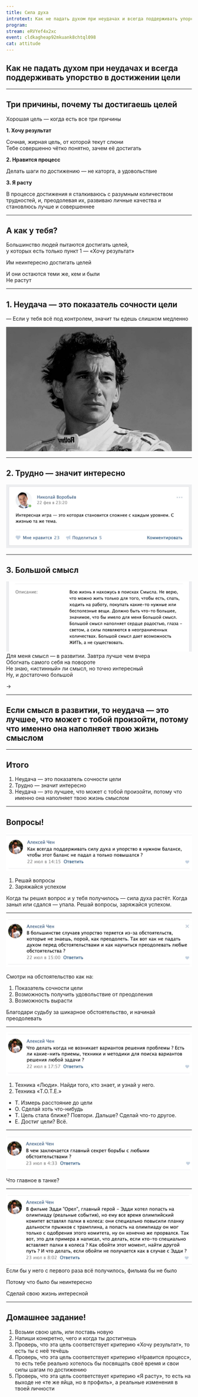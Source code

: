 ```yaml
---
title: Сила духа
introtext: Как не падать духом при неудачах и всегда поддерживать упорство в достижении цели
program:
stream: eRVYef4x2xc
event: cldkagheap92mkuank8chtql098
cat: attitude
---
```


## Как не падать духом при неудачах и&nbsp;всегда поддерживать упорство в&nbsp;достижении цели

----

## Три причины, почему ты достигаешь целей

Хорошая цель — когда есть все три причины

**1. Хочу результат**

Сочная, жирная цель, от которой текут слюни  
Тебе совершенно чётко понятно, зачем её достигать

**2. Нравится процесс**

Делать шаги по достижению — не каторга, а удовольствие

**3. Я расту**

В процессе достижения я сталкиваюсь с разумным количеством трудностей, и, преодолевая их, развиваю личные качества и становлюсь лучше и совершеннее

----

## А как у тебя?

Большинство людей пытаются достигать целей,  
у которых есть только пункт 1 — «Хочу результат»

Им неинтересно достигать целей

И они остаются теми же, кем и были  
Не растут

----

## 1. Неудача — это показатель сочности цели

— Если у тебя всё под контролем, значит ты едешь слишком медленно

![](/images/episode/2016-07-27-strength-of-mind/senna.jpg)

----

## 2. Трудно — значит интересно

![](/images/episode/2016-07-27-strength-of-mind/nv.jpg)

----

## 3. Большой смысл

![](/images/episode/2016-07-27-strength-of-mind/sense.jpg)
Для меня смысл — в развитии. Завтра лучше чем вчера  
Обогнать самого себя на повороте  
Не знаю, «истинный» ли смысл, но точно интересный  
Ну, и достаточно большой

&rarr;

----

## Если смысл в развитии, то неудача — это лучшее, что может с тобой произойти, потому что именно она наполняет твою жизнь смыслом

----

## Итого

1. Неудача — это показатель сочности цели
2. Трудно — значит интересно
3. Неудача — это лучшее, что может с тобой произойти, потому что именно она наполняет твою жизнь смыслом

----

## Вопросы!

![](/images/episode/2016-07-27-strength-of-mind/1.jpg)

1. Решай вопросы
2. Заряжайся успехом

Когда ты решил вопрос и у тебя получилось — сила духа растёт. Когда заныл или сдался — упала. Решай вопросы, заряжайся успехом. 

----

![](/images/episode/2016-07-27-strength-of-mind/2.jpg)

Смотри на обстоятельство как на:

1. Показатель сочности цели
2. Возможность получить удовольствие от преодоления
3. Возможность вырасти

Благодари судьбу за шикарное обстоятельство, и начинай преодолевать

----

![](/images/episode/2016-07-27-strength-of-mind/3.jpg)

1. Техника «Люди». Найди того, кто знает, и узнай у него.
2. Техника «T.O.T.E.»


- Т. Измерь расстояние до цели
- О. Сделай хоть что-нибудь
- Т. Цель стала ближе? Повтори. Дальше? Сделай что-то другое.
- Е. Достиг цели? Всё.

----

![](/images/episode/2016-07-27-strength-of-mind/4.jpg)

Что главное в танке?

----

![](/images/episode/2016-07-27-strength-of-mind/5.jpg)
Если бы у него с первого раза всё получилось, фильма бы не было

Потому что было бы неинтересно

Сделай свою жизнь интересной

----

## Домашнее задание!

1. Возьми свою цель, или поставь новую
2. Напиши конкретно, чего и когда ты достигнешь
3. Проверь, что эта цель соответствует критерию «Хочу результат», то есть ты с неё течёшь
4. Проверь, что эта цель соответствует критерию «Нравится процесс», то есть тебе реально хотелось бы посвящать своё время и свои силы шагам по достижению
5. Проверь, что эта цель соответствует критерию «Я расту», то есть на выходе не «те же яйца, но в профиль», а реальные изменения в твоей личности
